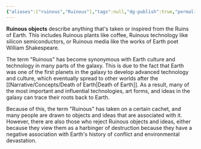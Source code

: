 ```yaml
---
{"aliases":["ruinous","Ruinous"],"tags":null,"dg-publish":true,"permalink":"/narrative/concepts/ruinous-objects/","dgPassFrontmatter":true}
---
```



**Ruinous objects** describe anything that's taken or inspired from the Ruins of Earth. This includes Ruinous plants like coffee, Ruinous technology like silicon semiconductors, or Ruinous media like the works of Earth poet William Shakespeare.

The term "Ruinous" has become synonymous with Earth culture and technology in many parts of the galaxy. This is due to the fact that Earth was one of the first planets in the galaxy to develop advanced technology and culture, which eventually spread to other worlds after the [[Narrative/Concepts/Death of Earth\|Death of Earth]]. As a result, many of the most important and influential technologies, art forms, and ideas in the galaxy can trace their roots back to Earth.

Because of this, the term "Ruinous" has taken on a certain cachet, and many people are drawn to objects and ideas that are associated with it. However, there are also those who reject Ruinous objects and ideas, either because they view them as a harbinger of destruction because they have a negative association with Earth's history of conflict and environmental devastation.